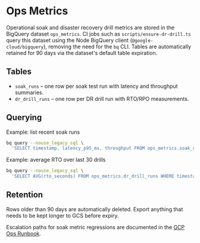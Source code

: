 # Ops Metrics

Operational soak and disaster recovery drill metrics are stored in the BigQuery dataset `ops_metrics`.
CI jobs such as `scripts/ensure-dr-drill.ts` query this dataset using the Node BigQuery client
(`@google-cloud/bigquery`), removing the need for the `bq` CLI.
Tables are automatically retained for 90 days via the dataset's default table expiration.

## Tables

- `soak_runs` – one row per soak test run with latency and throughput summaries.
- `dr_drill_runs` – one row per DR drill run with RTO/RPO measurements.

## Querying

Example: list recent soak runs

```bash
bq query --nouse_legacy_sql \
  'SELECT timestamp, latency_p95_ms, throughput FROM ops_metrics.soak_runs ORDER BY timestamp DESC LIMIT 10'
```

Example: average RTO over last 30 drills

```bash
bq query --nouse_legacy_sql \
  'SELECT AVG(rto_seconds) FROM ops_metrics.dr_drill_runs WHERE timestamp >= TIMESTAMP_SUB(CURRENT_TIMESTAMP(), INTERVAL 30 DAY)'
```

## Retention

Rows older than 90 days are automatically deleted. Export anything that needs to be kept longer to GCS before expiry.

Escalation paths for soak metric regressions are documented in the [GCP Ops Runbook](../gcp-ops-runbook.md).
